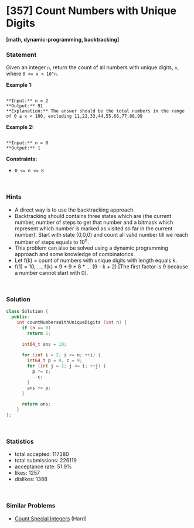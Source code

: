 # [357] Count Numbers with Unique Digits

**[math, dynamic-programming, backtracking]**

### Statement

Given an integer `n`, return the count of all numbers with unique digits, `x`, where `0 <= x < 10^n`.


**Example 1:**

```

**Input:** n = 2
**Output:** 91
**Explanation:** The answer should be the total numbers in the range of 0 ≤ x < 100, excluding 11,22,33,44,55,66,77,88,99

```

**Example 2:**

```

**Input:** n = 0
**Output:** 1

```

**Constraints:**
* `0 <= n <= 8`


<br />

### Hints

- A direct way is to use the backtracking approach.
- Backtracking should contains three states which are (the current number, number of steps to get that number and a bitmask which represent which number is marked as visited so far in the current number). Start with state (0,0,0) and count all valid number till we reach number of steps equals to 10<sup>n</sup>.
- This problem can also be solved using a dynamic programming approach and some knowledge of combinatorics.
- Let f(k) = count of numbers with unique digits with length equals k.
- f(1) = 10, ..., f(k) = 9 * 9 * 8 * ... (9 - k + 2) [The first factor is 9 because a number cannot start with 0].

<br />

### Solution

```cpp
class Solution {
  public:
    int countNumbersWithUniqueDigits (int n) {
      if (n == 0)
        return 1;
      
      int64_t ans = 10;
      
      for (int i = 2; i <= n; ++i) {
        int64_t p = 9, c = 9;
        for (int j = 2; j <= i; ++j) {
          p *= c;
          --c;
        }
        ans += p;
      }
      
      return ans;
    }
};
```

<br />

### Statistics

- total accepted: 117380
- total submissions: 226119
- acceptance rate: 51.9%
- likes: 1257
- dislikes: 1388

<br />

### Similar Problems

- [Count Special Integers](https://leetcode.com/problems/count-special-integers) (Hard)
